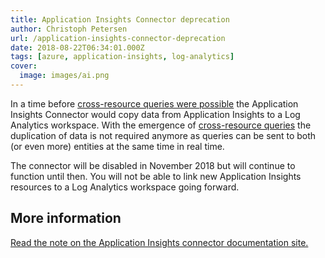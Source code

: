 ```yaml
---
title: Application Insights Connector deprecation
author: Christoph Petersen
url: /application-insights-connector-deprecation
date: 2018-08-22T06:34:01.000Z
tags: [azure, application-insights, log-analytics]
cover: 
  image: images/ai.png
---
```


In a time before [cross-resource queries were possible](https://docs.microsoft.com/en-us/azure/log-analytics/log-analytics-cross-workspace-search) the Application Insights Connector would copy data from Application Insights to a Log Analytics workspace. With the emergence of [cross-resource queries](https://docs.microsoft.com/en-us/azure/log-analytics/log-analytics-cross-workspace-search) the duplication of data is not required anymore as queries can be sent to both (or even more) entities at the same time in real time.

The connector will be disabled in November 2018 but will continue to function until then. You will not be able to link new Application Insights resources to a Log Analytics workspace going forward.

## More information

[Read the note on the Application Insights connector documentation site.](https://docs.microsoft.com/en-us/azure/log-analytics/log-analytics-app-insights-connector)

